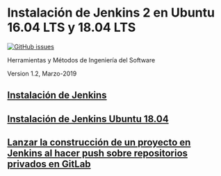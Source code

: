 # Instalación de Jenkins 2 en Ubuntu 16.04 LTS y 18.04 LTS

[![GitHub issues](https://img.shields.io/github/issues/ualhmis/Jenkins2Instalacion.svg)](https://github.com/ualhmis/Jenkins2Instalacion/issues)


Herramientas y Métodos de Ingeniería del Software

Version 1.2, Marzo-2019

## [Instalación de Jenkins](jenkins2.adoc)
## [Instalación de Jenkins Ubuntu 18.04](jenkins2_2019.adoc)
## [Lanzar la construcción de un proyecto en Jenkins al hacer push sobre repositorios privados en GitLab](gitlab-push-jenkins.adoc)